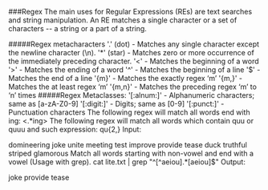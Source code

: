 ###Regex
The main uses for Regular Expressions (REs) are text searches and string manipulation. An RE matches a single character or a set of characters -- a string or a part of a string.

#####Regex metacharacters
'.' (dot) - Matches any single character except the newline character (\n).
'*' (star) - Matches zero or more occurrence of the immediately preceding character.
'<' - Matches the beginning of a word
'>' - Matches the ending of a word
'^' - Matches the beginning of a line
'$' - Matches the end of a line
'{m}' - Matches the exactly regex ‘m’
'{m,}' - Matches the at least regex ‘m’
'{m,n}' - Matches the preceding regex ‘m’ to ‘n’ times
#####Regex Metaclasses:
'[:alnum:]' - Alphanumeric characters; same as [a-zA-Z0-9]
'[:digit:]' - Digits; same as [0-9]
'[:punct:]' - Punctuation characters
The following regex will match all words end with ing:
<.*ing\>
The following regex will match all words which contain quu or quuu and such expression:
qu{2,}
Input:

domineering
joke
unite
meeting
test
improve
provide
tease
duck
truthful
striped
glamorous
Match all words starting with non-vowel and end with a vowel (Usage with grep).
cat lite.txt | grep "^[^aeiou].*[aeiou]$" 
Output:

joke
provide
tease